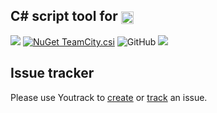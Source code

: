 ## C# script tool for [<img src="https://cdn.worldvectorlogo.com/logos/teamcity.svg" height="20" align="center"/>](https://www.jetbrains.com/teamcity/)

[<img src="http://jb.gg/badges/official.svg"/>](https://confluence.jetbrains.com/display/ALL/JetBrains+on+GitHub) [![NuGet TeamCity.csi](https://buildstats.info/nuget/TeamCity.csi?includePreReleases=true)](https://www.nuget.org/packages/TeamCity.csi) ![GitHub](https://img.shields.io/github/license/jetbrains/teamcity-csharp-interactive) [<img src="http://teamcity.jetbrains.com/app/rest/builds/buildType:(id:TeamCityPluginsByJetBrains_TeamCityCScript_Build)/statusIcon.svg"/>](http://teamcity.jetbrains.com/viewType.html?buildTypeId=TeamCityPluginsByJetBrains_TeamCityCScript_Build&guest=1)

## Issue tracker

Please use Youtrack to [create](https://youtrack.jetbrains.com/newIssue?project=TW&description=Expected%20behavior%20and%20actual%20behavior%3A%0A%0ASteps%20to%20reproduce%20the%20problem%3A%0A%0ASpecifications%20like%20the%20tool%20version%2C%20operating%20system%3A%0A%0AResult%20of%20'dotnet%20--info'%3A&c=Assignee%20Nikolay.Pianikov&c=Subsystem%20Agent%20-%20.NET&c=tag%20cs%20script%20step) or [track](https://youtrack.jetbrains.com/issues/TW?q=tag:%20%7Bcs%20script%20step%7D%20) an issue.
